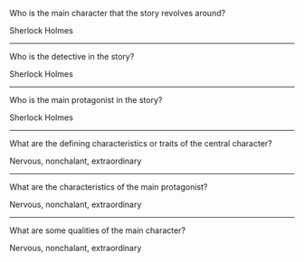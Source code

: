 Who is the main character that the story revolves around?

Sherlock Holmes

---

Who is the detective in the story?

Sherlock Holmes

---

Who is the main protagonist in the story?

Sherlock Holmes

---

What are the defining characteristics or traits of the central character?

Nervous, nonchalant, extraordinary

---

What are the characteristics of the main protagonist?

Nervous, nonchalant, extraordinary

---

What are some qualities of the main character?

Nervous, nonchalant, extraordinary
